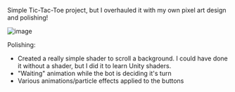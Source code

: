 Simple Tic-Tac-Toe project, but I overhauled it with my own pixel art design and polishing!

![image](https://github.com/user-attachments/assets/21e4f599-4a45-44ce-aae8-8979f1ebda35)

Polishing:
  - Created a really simple shader to scroll a background. I could have done it without a shader, but I did it to learn Unity shaders.
  - "Waiting" animation while the bot is deciding it's turn
  - Various animations/particle effects applied to the buttons
